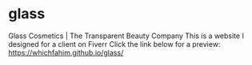 # glass
Glass Cosmetics | The Transparent Beauty Company
This is a website I designed for a client on Fiverr
Click the link below for a preview:
https://whichfahim.github.io/glass/
